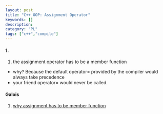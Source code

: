 ```yaml
---
layout: post
title: "C++ OOP: Assignment Operator"
keywords: []
description: 
category: "PL"
tags: ["c++","compile"]
---
```


#### 1.
1. the assignment operator has to be a member function

- why? Because the default operator= provided by the compiler would always take precedence
- your friend operator= would never be called.



#### Galois
1. [why assignment has to be member function](https://stackoverflow.com/questions/3933637/why-cannot-a-non-member-function-be-used-for-overloading-the-assignment-operator#:~:text=Short%20answer%3A%20Just%20because.&text=The%20intention%20of%20operator%3D%20is,operation%20to%20the%20current%20object.&text=That%20is%20a%20case%20handled,operator%3D%20function%20could%20violate%20this.)

